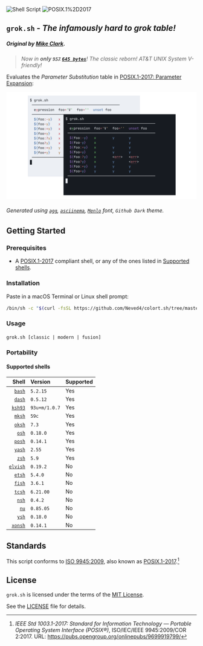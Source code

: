 ![Shell Script](https://img.shields.io/badge/Shell_Script-9DDE66?logo=gnubash&logoColor=000&style=flat)
![POSIX.1%2D2017](https://img.shields.io/badge/POSIX.1&#8209;2017-00629B?logo=ieee&logoColor=fff&style=flat)

## `grok.sh` - *The infamously hard to grok table!*

##### Original by [Mike Clark].

> _Now in **only ~~`957`~~ [`645 bytes`]**! The classic reborn! AT&T UNIX
> System V-friendly!_

Evaluates the _Parameter Substitution_ table in [POSIX.1-2017: Parameter
Expansion]:

![](graphics/grok.png)

###### Generated using [`agg`], [`asciinema`], [`Menlo`] font, `Github Dark` theme.

## Getting Started

### Prerequisites

- A [POSIX.1-2017] compliant shell, or any of the ones listed in [Supported
  shells](#supported-shells).

### Installation

Paste in a macOS Terminal or Linux shell prompt:
```sh
/bin/sh -c "$(curl -fsSL https://github.com/Neved4/colort.sh/tree/master/install.sh"
```

### Usage

```grok.sh [classic | modern | fusion]```

### Portability

#### Supported shells

|      Shell | Version       | Supported |
| ---------: | :------------ | :-------- |
|   [`bash`] | `5.2.15`      | Yes       |
|   [`dash`] | `0.5.12`      | Yes       |
|  [`ksh93`] | `93u+m/1.0.7` | Yes       |
|   [`mksh`] | `59c`         | Yes       |
|   [`oksh`] | `7.3`         | Yes       |
|    [`osh`] | `0.18.0`      | Yes       |
|   [`posh`] | `0.14.1`      | Yes       |
|   [`yash`] | `2.55`        | Yes       |
|    [`zsh`] | `5.9`         | Yes       |
| [`elvish`] | `0.19.2`      | No        |
|   [`etsh`] | `5.4.0`       | No        |
|   [`fish`] | `3.6.1`       | No        |
|   [`tcsh`] | `6.21.00`     | No        |
|    [`nsh`] | `0.4.2`       | No        |
|     [`nu`] | `0.85.05`     | No        |
|    [`ysh`] | `0.18.0`      | No        |
|  [`xonsh`] | `0.14.1`      | No        |

## Standards

This script conforms to [ISO 9945:2009][POSIX.1-2017], also known as
[POSIX.1-2017].[^1]

## License

`grok.sh` is licensed under the terms of the [MIT License].

See the [LICENSE](LICENSE) file for details.

[^1]: _IEEE Std 1003.1-2017: Standard for Information Technology — Portable
      Operating System Interface (POSIX®)_, ISO/IEC/IEEE 9945:2009/COR
      2:2017. URL: https://pubs.opengroup.org/onlinepubs/9699919799/

[`645 bytes`]: ./src/classic.sh
[`agg`]: https://github.com/asciinema/agg
[`asciinema`]: https://github.com/asciinema/asciinema
[`Menlo`]: https://en.wikipedia.org/wiki/Menlo_(typeface)
[`Github Dark`]: link
[`kanagawa.nvim`]: https://github.com/rebelot/kanagawa.nvim

[`bash`]: https://git.savannah.gnu.org/cgit/bash.git/
[`dash`]: https://git.kernel.org/pub/scm/utils/dash/dash.git
[`ksh93`]: https://github.com/ksh93/ksh
[`mksh`]: https://github.com/MirBSD/mksh
[`osh`]: https://www.oilshell.org/cross-ref.html?tag=OSH#OSH
[`oksh`]: https://github.com/ibara/oksh
[`posh`]: https://salsa.debian.org/clint/posh
[`yash`]: https://github.com/magicant/yash
[`zsh`]: https://github.com/zsh-users/zsh
[`elvish`]: https://github.com/elves/elvish
[`etsh`]: https://etsh.nl/
[`fish`]: https://github.com/fish-shell/fish-shell
[`nsh`]: https://github.com/nuta/nsh
[`nu`]: https://github.com/nushell/nushell
[`tcsh`]: https://github.com/freebsd/freebsd-src/tree/main/bin/csh
[`ysh`]: https://www.oilshell.org/cross-ref.html?tag=YSH#YSH
[`xonsh`]: https://xon.sh/

[Mike Clark]: https://stackoverflow.com/a/67261832
[MIT License]: https://opensource.org/license/mit/
[POSIX.1-2017: Parameter Expansion]: https://pubs.opengroup.org/onlinepubs/9699919799/utilities/V3_chap02.html#tag_18_06_02
[POSIX.1-2017]: https://pubs.opengroup.org/onlinepubs/9699919799/
